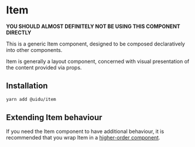 # Item

**YOU SHOULD ALMOST DEFINITELY NOT BE USING THIS COMPONENT DIRECTLY**

This is a generic Item component, designed to be composed declaratively into other components.

Item is generally a layout component, concerned with visual presentation of the content provided via props.

## Installation

```sh
yarn add @uidu/item
```

## Extending Item behaviour

If you need the Item component to have additional behaviour, it is recommended that you wrap Item in a [higher-order component](https://facebook.github.io/react/docs/higher-order-components.html).
